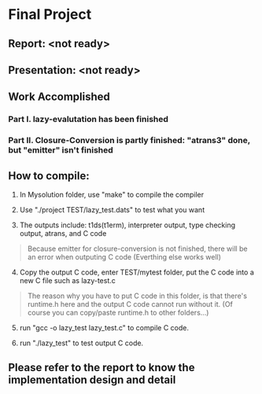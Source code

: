 # Final Project

## Report: \<not ready\>

## Presentation: \<not ready\>

## Work Accomplished

### Part I. lazy-evalutation has been finished

### Part II. Closure-Conversion is partly finished: "atrans3" done, but "emitter" isn't finished

## How to compile:

1. In Mysolution folder, use "make" to compile the compiler

2. Use "./project TEST/lazy_test.dats" to test what you want

3. The outputs include: t1ds(t1erm), interpreter output, type checking output, atrans, and C code

> Because emitter for closure-conversion is not finished, there will be an error when outputing C code (Everthing else works well)

4. Copy the output C code, enter TEST/mytest folder, put the C code into a new C file such as lazy-test.c

> The reason why you have to put C code in this folder, is that there's runtime.h here and the output C code cannot run without it. (Of course you can copy/paste runtime.h to other folders...)

5. run "gcc -o lazy_test lazy_test.c" to compile C code.

6. run "./lazy_test" to test output C code.

## Please refer to the report to know the implementation design and detail
